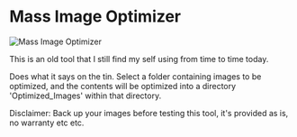 # Mass Image Optimizer

![Mass Image Optimizer](https://cdn.iocontent.com/api/v1.0/assets/p3rzfr3dgzy3eq6fcgbg2ejxqc/20151113-164545950/jl0p/appsoftware-mass-image-optimizer.png)

This is an old tool that I still find my self using from time to time today.

Does what it says on the tin. Select a folder containing images to be optimized, and the contents will be optimized into a directory 'Optimized_Images' within that directory.

Disclaimer: Back up your images before testing this tool, it's provided as is, no warranty etc etc.
